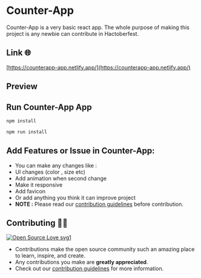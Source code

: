 # Counter-App

Counter-App is a very basic react app. The whole purpose of making this project is any newbie can contribute in Hactoberfest.

## Link 🌐

[https://counterapp-app.netlify.app/](https://counterapp-app.netlify.app/)

## Preview

## Run Counter-App App

```bash
npm install
```

```bash
npm run install
```

## Add Features or Issue in Counter-App:

- You can make any changes like :
- UI changes (color , size etc)
- Add animation when second change
- Make it responsive
- Add favicon
- Or add anything you think it can improve project
- **NOTE :** Please read our [contribution guidelines](/CONTRIBUTING.md) before contribution.

## Contributing 👨‍💻

[![Open Source Love svg1](https://badges.frapsoft.com/os/v1/open-source.svg?v=103)](https://github.com/ellerbrock/open-source-badges/)

- Contributions make the open source community such an amazing place to learn, inspire, and create.
- Any contributions you make are **greatly appreciated**.
- Check out our [contribution guidelines](/CONTRIBUTING.md) for more information.
